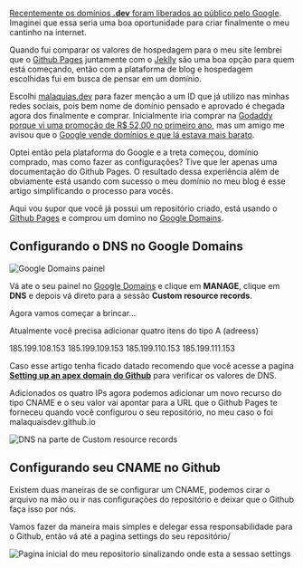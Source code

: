 [Recentemente os domínios **.dev** foram liberados ao público pelo Google](https://canaltech.com.br/internet/google-libera-dominio-dev-para-todos-duas-semanas-apos-lancamento-134053). Imaginei que essa seria uma boa oportunidade para criar finalmente o meu cantinho na internet.

Quando fui comparar os valores de hospedagem para o meu site lembrei que o [Github Pages](https://pages.github.com/) juntamente com o [Jeklly](https://jekyllrb.com) são uma boa opção para quem está começando, então com a plataforma de blog e hospedagem escolhidas fui em busca de pensar em um domínio.

Escolhi [malaquias.dev](https://malaquias.dev) para fazer menção a um ID que já utilizo nas minhas redes sociais, pois bem nome de domínio pensado e aprovado é chegada agora dos finalmente e comprar. Inicialmente iria comprar na [Godaddy porque vi uma promoção de R$ 52,00 no primeiro ano](https://br.godaddy.com/tlds/dev-domain), mas um amigo me avisou que o [Google vende domínios e que lá estava mais barato](https://domains.google/tld/dev/).

Optei então pela plataforma do Google e a treta começou, domínio comprado, mas como fazer as configurações? Tive que ler apenas uma documentação do Github Pages. O resultado dessa experiência além de obviamente está usando com sucesso o meu domínio no meu blog é esse artigo simplificando o processo para vocês.

Aqui vou supor que você já possui um repositório criado, está usando o [Github Pages](https://pages.github.com/) e comprou um domino no [Google Domains](https://domains.google/tld/dev/).

## Configurando o DNS no Google Domains

![Google Domains painel](https://malaquias.dev/images/posts/182A76B9-279F-4921-98A3-0BD8B7A5DCDF.jpeg)

Vá ate o seu painel no [Google Domains](https://domains.google.com/m/registrar/?hl=en) e clique em **MANAGE**, clique em **DNS** e depois vá direto para a sessão **Custom resource records**.

Agora vamos começar a brincar...

Atualmente você precisa adicionar quatro itens do tipo A (adreess)

185.199.108.153
185.199.109.153
185.199.110.153
185.199.111.153

Caso esse artigo tenha ficado datado recomendo que você acesse a pagina **[Setting up an apex domain do Github](https://help.github.com/en/articles/setting-up-an-apex-domain#configuring-a-records-with-your-dns-provider)** para verificar os valores de DNS.

Adicionados os quatro IPs agora podemos adicionar um novo recurso do tipo CNAME e o seu valor vai apontar para a URL que o Github Pages te forneceu quando você configurou o seu repositório, no meu caso o foi malaquaisdev.github.io

![DNS na parte de Custom resource records](https://malaquias.dev/images/posts/91D15578-26B7-4541-839E-0609AFF81D82.jpeg)

## Configurando seu CNAME no Github

Existem duas maneiras de se configurar um CNAME, podemos cirar o arquivo na mão ou ir nas configurações do repositório e deixar que o Github faça isso por nós.

Vamos fazer da maneira mais simples e delegar essa responsabilidade para o Github, então vá até a pagina settings do seu repositório/

![Pagina inicial do meu repositorio sinalizando onde esta a sessao settings](https://malaquias.dev/images/posts/D0F09D70-C483-4DB2-9453-CACE41E87F37.jpeg)



